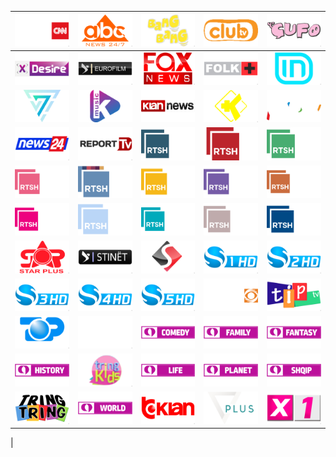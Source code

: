 | ![](https://raw.githubusercontent.com/RevGear/logo/master/Countries/AL/A2.png)| ![](https://raw.githubusercontent.com/RevGear/logo/master/Countries/AL/ABCNews.png)| ![](https://raw.githubusercontent.com/RevGear/logo/master/Countries/AL/BangBang.png)| ![](https://raw.githubusercontent.com/RevGear/logo/master/Countries/AL/ClubTV.png)| ![](https://raw.githubusercontent.com/RevGear/logo/master/Countries/AL/Cufo.png)| 
|:---:|:---:|:---:|:---:|:---:| 
| ![](https://raw.githubusercontent.com/RevGear/logo/master/Countries/AL/Desire.png)| ![](https://raw.githubusercontent.com/RevGear/logo/master/Countries/AL/EuroFilm.png)| ![](https://raw.githubusercontent.com/RevGear/logo/master/Countries/AL/FaxNews.png)| ![](https://raw.githubusercontent.com/RevGear/logo/master/Countries/AL/FolkPlus.png)| ![](https://raw.githubusercontent.com/RevGear/logo/master/Countries/AL/INTV.png)| 
| ![](https://raw.githubusercontent.com/RevGear/logo/master/Countries/AL/Kanali7.png)| ![](https://raw.githubusercontent.com/RevGear/logo/master/Countries/AL/KlanMusic.png)| ![](https://raw.githubusercontent.com/RevGear/logo/master/Countries/AL/KlanNews.png)| ![](https://raw.githubusercontent.com/RevGear/logo/master/Countries/AL/KlanPlus.png)| ![](https://raw.githubusercontent.com/RevGear/logo/master/Countries/AL/Muse.png)| 
| ![](https://raw.githubusercontent.com/RevGear/logo/master/Countries/AL/News24.png)| ![](https://raw.githubusercontent.com/RevGear/logo/master/Countries/AL/ReportTV.png)| ![](https://raw.githubusercontent.com/RevGear/logo/master/Countries/AL/RTSH24.png)| ![](https://raw.githubusercontent.com/RevGear/logo/master/Countries/AL/RTSH3.png)| ![](https://raw.githubusercontent.com/RevGear/logo/master/Countries/AL/RTSHAgro.png)| 
| ![](https://raw.githubusercontent.com/RevGear/logo/master/Countries/AL/RTSHFemije.png)| ![](https://raw.githubusercontent.com/RevGear/logo/master/Countries/AL/RTSHFilm.png)| ![](https://raw.githubusercontent.com/RevGear/logo/master/Countries/AL/RTSHKorca.png)| ![](https://raw.githubusercontent.com/RevGear/logo/master/Countries/AL/RTSHKukesi.png)| ![](https://raw.githubusercontent.com/RevGear/logo/master/Countries/AL/RTSHKuvend.png)| 
| ![](https://raw.githubusercontent.com/RevGear/logo/master/Countries/AL/RTSHMuzike.png)| ![](https://raw.githubusercontent.com/RevGear/logo/master/Countries/AL/RTSHPlus.png)| ![](https://raw.githubusercontent.com/RevGear/logo/master/Countries/AL/RTSHShkolle.png)| ![](https://raw.githubusercontent.com/RevGear/logo/master/Countries/AL/RTSHShqip.png)| ![](https://raw.githubusercontent.com/RevGear/logo/master/Countries/AL/RTSHSport.png)| 
| ![](https://raw.githubusercontent.com/RevGear/logo/master/Countries/AL/StarPlus.png)| ![](https://raw.githubusercontent.com/RevGear/logo/master/Countries/AL/Stinet.png)| ![](https://raw.githubusercontent.com/RevGear/logo/master/Countries/AL/STVFolk.png)| ![](https://raw.githubusercontent.com/RevGear/logo/master/Countries/AL/SuperSport1.png)| ![](https://raw.githubusercontent.com/RevGear/logo/master/Countries/AL/SuperSport2.png)| 
| ![](https://raw.githubusercontent.com/RevGear/logo/master/Countries/AL/SuperSport3.png)| ![](https://raw.githubusercontent.com/RevGear/logo/master/Countries/AL/SuperSport4.png)| ![](https://raw.githubusercontent.com/RevGear/logo/master/Countries/AL/SuperSport5.png)| ![](https://raw.githubusercontent.com/RevGear/logo/master/Countries/AL/SyriTV.png)| ![](https://raw.githubusercontent.com/RevGear/logo/master/Countries/AL/TipTV.png)| 
| ![](https://raw.githubusercontent.com/RevGear/logo/master/Countries/AL/TopChannel.png)| ![](https://raw.githubusercontent.com/RevGear/logo/master/Countries/AL/TopNews.png)| ![](https://raw.githubusercontent.com/RevGear/logo/master/Countries/AL/TringComedy.png)| ![](https://raw.githubusercontent.com/RevGear/logo/master/Countries/AL/TringFamily.png)| ![](https://raw.githubusercontent.com/RevGear/logo/master/Countries/AL/TringFantasy.png)| 
| ![](https://raw.githubusercontent.com/RevGear/logo/master/Countries/AL/TringHistory.png)| ![](https://raw.githubusercontent.com/RevGear/logo/master/Countries/AL/TringKids.png)| ![](https://raw.githubusercontent.com/RevGear/logo/master/Countries/AL/TringLife.png)| ![](https://raw.githubusercontent.com/RevGear/logo/master/Countries/AL/TringPlanet.png)| ![](https://raw.githubusercontent.com/RevGear/logo/master/Countries/AL/TringShqip.png)| 
| ![](https://raw.githubusercontent.com/RevGear/logo/master/Countries/AL/TringTring.png)| ![](https://raw.githubusercontent.com/RevGear/logo/master/Countries/AL/TringWorld.png)| ![](https://raw.githubusercontent.com/RevGear/logo/master/Countries/AL/TVKlan.png)| ![](https://raw.githubusercontent.com/RevGear/logo/master/Countries/AL/VizionPlus.png)| ![](https://raw.githubusercontent.com/RevGear/logo/master/Countries/AL/X1.png)| 
 | 
